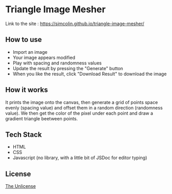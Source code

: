 # Triangle Image Mesher

Link to the site : https://simcolin.github.io/triangle-image-mesher/

## How to use

- Import an image
- Your image appears modified
- Play with spacing and randomness values
- Update the result by pressing the "Generate" button
- When you like the result, click "Download Result" to download the image

## How it works

It prints the image onto the canvas, then generate a grid of points space evenly (spacing value) and offset them in a random direction (randomness value). We then get the color of the pixel under each point and draw a gradient triangle beetween points.

## Tech Stack

- HTML
- CSS
- Javascript (no library, with a little bit of JSDoc for editor typing)

## License

[The Unlicense](https://github.com/simcolin/triangle-image-mesher/blob/main/LICENSE)